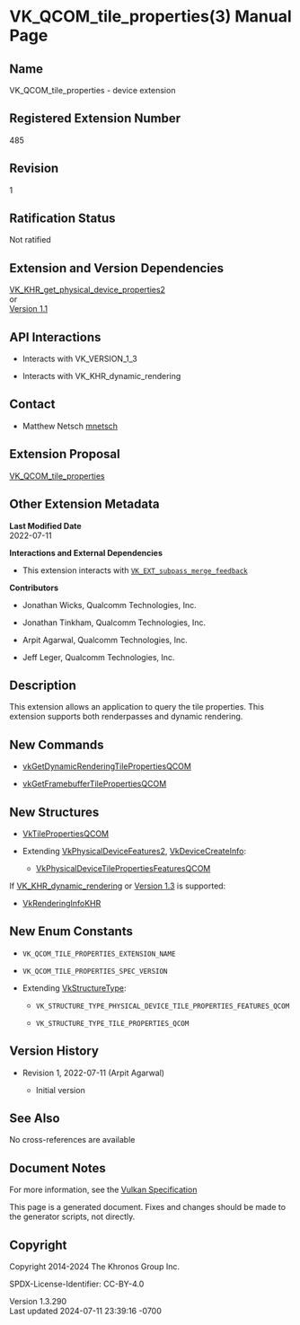 # VK_QCOM_tile_properties(3) Manual Page

## Name

VK_QCOM_tile_properties - device extension



## <a href="#_registered_extension_number" class="anchor"></a>Registered Extension Number

485

## <a href="#_revision" class="anchor"></a>Revision

1

## <a href="#_ratification_status" class="anchor"></a>Ratification Status

Not ratified

## <a href="#_extension_and_version_dependencies" class="anchor"></a>Extension and Version Dependencies

[VK_KHR_get_physical_device_properties2](https://registry.khronos.org/vulkan/specs/1.3-extensions/man/html/VK_KHR_get_physical_device_properties2.html)  
or  
[Version 1.1](#versions-1.1)  

## <a href="#_api_interactions" class="anchor"></a>API Interactions

- Interacts with VK_VERSION_1_3

- Interacts with VK_KHR_dynamic_rendering

## <a href="#_contact" class="anchor"></a>Contact

- Matthew Netsch <a
  href="https://github.com/KhronosGroup/Vulkan-Docs/issues/new?body=%5BVK_QCOM_tile_properties%5D%20@mnetsch%0A*Here%20describe%20the%20issue%20or%20question%20you%20have%20about%20the%20VK_QCOM_tile_properties%20extension*"
  target="_blank" rel="nofollow noopener"><em></em>mnetsch</a>

## <a href="#_extension_proposal" class="anchor"></a>Extension Proposal

[VK_QCOM_tile_properties](https://github.com/KhronosGroup/Vulkan-Docs/tree/main/proposals/VK_QCOM_tile_properties.adoc)

## <a href="#_other_extension_metadata" class="anchor"></a>Other Extension Metadata

**Last Modified Date**  
2022-07-11

**Interactions and External Dependencies**  
- This extension interacts with
  [`VK_EXT_subpass_merge_feedback`](VK_EXT_subpass_merge_feedback.html)

**Contributors**  
- Jonathan Wicks, Qualcomm Technologies, Inc.

- Jonathan Tinkham, Qualcomm Technologies, Inc.

- Arpit Agarwal, Qualcomm Technologies, Inc.

- Jeff Leger, Qualcomm Technologies, Inc.

## <a href="#_description" class="anchor"></a>Description

This extension allows an application to query the tile properties. This
extension supports both renderpasses and dynamic rendering.

## <a href="#_new_commands" class="anchor"></a>New Commands

- [vkGetDynamicRenderingTilePropertiesQCOM](https://registry.khronos.org/vulkan/specs/1.3-extensions/man/html/vkGetDynamicRenderingTilePropertiesQCOM.html)

- [vkGetFramebufferTilePropertiesQCOM](https://registry.khronos.org/vulkan/specs/1.3-extensions/man/html/vkGetFramebufferTilePropertiesQCOM.html)

## <a href="#_new_structures" class="anchor"></a>New Structures

- [VkTilePropertiesQCOM](https://registry.khronos.org/vulkan/specs/1.3-extensions/man/html/VkTilePropertiesQCOM.html)

- Extending [VkPhysicalDeviceFeatures2](https://registry.khronos.org/vulkan/specs/1.3-extensions/man/html/VkPhysicalDeviceFeatures2.html),
  [VkDeviceCreateInfo](https://registry.khronos.org/vulkan/specs/1.3-extensions/man/html/VkDeviceCreateInfo.html):

  - [VkPhysicalDeviceTilePropertiesFeaturesQCOM](https://registry.khronos.org/vulkan/specs/1.3-extensions/man/html/VkPhysicalDeviceTilePropertiesFeaturesQCOM.html)

If [VK_KHR_dynamic_rendering](https://registry.khronos.org/vulkan/specs/1.3-extensions/man/html/VK_KHR_dynamic_rendering.html) or [Version
1.3](#versions-1.3) is supported:

- [VkRenderingInfoKHR](https://registry.khronos.org/vulkan/specs/1.3-extensions/man/html/VkRenderingInfoKHR.html)

## <a href="#_new_enum_constants" class="anchor"></a>New Enum Constants

- `VK_QCOM_TILE_PROPERTIES_EXTENSION_NAME`

- `VK_QCOM_TILE_PROPERTIES_SPEC_VERSION`

- Extending [VkStructureType](https://registry.khronos.org/vulkan/specs/1.3-extensions/man/html/VkStructureType.html):

  - `VK_STRUCTURE_TYPE_PHYSICAL_DEVICE_TILE_PROPERTIES_FEATURES_QCOM`

  - `VK_STRUCTURE_TYPE_TILE_PROPERTIES_QCOM`

## <a href="#_version_history" class="anchor"></a>Version History

- Revision 1, 2022-07-11 (Arpit Agarwal)

  - Initial version

## <a href="#_see_also" class="anchor"></a>See Also

No cross-references are available

## <a href="#_document_notes" class="anchor"></a>Document Notes

For more information, see the <a
href="https://registry.khronos.org/vulkan/specs/1.3-extensions/html/vkspec.html#VK_QCOM_tile_properties"
target="_blank" rel="noopener">Vulkan Specification</a>

This page is a generated document. Fixes and changes should be made to
the generator scripts, not directly.

## <a href="#_copyright" class="anchor"></a>Copyright

Copyright 2014-2024 The Khronos Group Inc.

SPDX-License-Identifier: CC-BY-4.0

Version 1.3.290  
Last updated 2024-07-11 23:39:16 -0700
